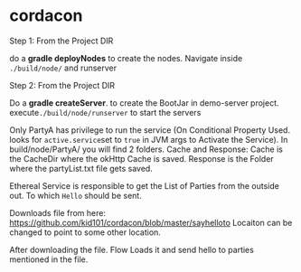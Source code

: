 # cordacon

Step 1: From the Project DIR

do a **gradle deployNodes** to create the nodes. Navigate inside `./build/node/` and runserver

Step 2: From the Project DIR

Do a **gradle createServer**. to create the BootJar in demo-server project. execute`./build/node/runserver` to start the servers

Only PartyA has privilege to run the service (On Conditional Property Used. looks for `active.service`set to `true` in JVM args to Activate the Service). 
In build/node/PartyA/ you will find 2 folders. Cache and Response:
Cache is the CacheDir where the okHttp Cache is saved. Response is the Folder where the partyList.txt file gets saved. 

Ethereal Service is responsible to get the List of Parties from the outside out. To which `Hello` should be sent.

Downloads file from here: https://github.com/kid101/cordacon/blob/master/sayhelloto
Locaiton can be changed to point to some other location.

After downloading the file. Flow Loads it and send hello to parties mentioned in the file.
